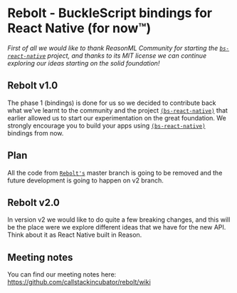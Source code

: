# Rebolt - BuckleScript bindings for React Native (for now™)

_First of all we would like to thank ReasonML Community for starting the [`bs-react-native`](https://github.com/reasonml-community/bs-react-native) project, and thanks to its MIT license we can continue exploring our ideas starting on the solid foundation!_

## Rebolt v1.0

The phase 1 (bindings) is done for us so we decided to contribute back what we've learnt to the community and the project [`(bs-react-native)`](https://github.com/reasonml-community/bs-react-native) that earlier allowed us to start our experimentation on the great foundation. We strongly encourage you to build your apps using [`(bs-react-native)`](https://github.com/reasonml-community/bs-react-native) bindings from now.

## Plan

All the code from [`Rebolt's`](https://github.com/callstackincubator/rebolt) master branch is going to be removed and the future development is going to happen on v2 branch.

## Rebolt v2.0

In version v2 we would like to do quite a few breaking changes, and this will be the place were we explore different ideas that we have for the new API.
Think about it as React Native built in Reason.

## Meeting notes

You can find our meeting notes here: https://github.com/callstackincubator/rebolt/wiki
